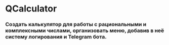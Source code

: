 # QCalculator

### Создать калькулятор для работы с рациональными и комплексными числами, организовать меню, добавив в неё систему логирования и Telegram бота.